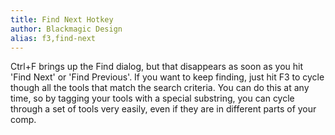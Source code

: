 ```yaml
---
title: Find Next Hotkey
author: Blackmagic Design
alias: f3,find-next
---
```


Ctrl+F brings up the Find dialog, but that disappears as soon as you hit 'Find Next' or 'Find Previous'. If you want to keep finding, just hit F3 to cycle though all the tools that match the search criteria. You can do this at any time, so by tagging your tools with a special substring, you can cycle through a set of tools very easily, even if they are in different parts of your comp.
